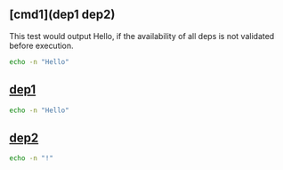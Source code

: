 ## [cmd1](dep1 dep2)

This test would output Hello, if the availability of all deps is not validated before execution.

```sh
echo -n "Hello"
```
## [dep1]()

```sh
echo -n "Hello"
```

## [dep2](dep2.1)

```sh
echo -n "!"
```